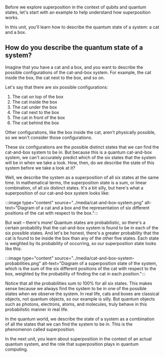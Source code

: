 Before we explore superposition in the context of qubits and quantum states, let's start with an example to help understand how superposition works.

In this unit, you'll learn how to describe the quantum state of a system: a cat and a box.

## How do you describe the quantum state of a system?

Imagine that you have a cat and a box, and you want to describe the possible configurations of the cat-and-box system. For example, the cat inside the box, the cat next to the box, and so on.

Let's say that there are six possible configurations:

1. The cat on top of the box
1. The cat inside the box
1. The cat under the box
1. The cat next to the box
1. The cat in front of the box
1. The cat behind the box

Other configurations, like the box inside the cat, aren't physically possible, so we won't consider those configurations.

These six configurations are the possible distinct states that we can find the cat-and-box system to be in. But because this is a quantum cat-and-box system, we can't accurately predict which of the six states that the system will be in when we take a look. How, then, do we describe the state of this system before we take a look at it?

Well, we describe the system as a superposition of all six states at the same time. In mathematical terms, the superposition state is a sum, or linear combination, of all six distinct states. It's a bit silly, but here's what a superposition of our cat-and-box system looks like:

:::image type="content" source="../media/cat-and-box-system.png" alt-text="Diagram of a cat and a box and the representation of six different positions of the cat with respect to the box.":::

But wait – there's more! Quantum states are probabilistic, so there's a certain probability that the cat-and-box system is found to be in each of the six possible states. And let's be honest, there's a greater probability that the cat is found to be inside the box than any of the other five states. Each state is weighted by its probability of occurring, so our superposition state looks like this:

:::image type="content" source="../media/cat-and-box-system-probabilities.png" alt-text="Diagram of a superposition state of the system, which is the sum of the six different positions of the cat with respect to the box, weighted by the probability of finding the cat in each position.":::

Notice that all the probabilities sum to 100% for all six states. This makes sense because we always find the system to be in one of the possible states when we observe the system. In real life, cats and boxes are classical objects, not quantum objects, so our example is silly. But quantum objects such as photons, electrons, atoms, and molecules, truly behave in this probabilistic manner in real life.

In the quantum world, we describe the state of a system as a combination of all the states that we can find the system to be in. This is the phenomenon called superposition.

In the next unit, you learn about superposition in the context of an actual quantum system, and the role that superposition plays in quantum computing.
